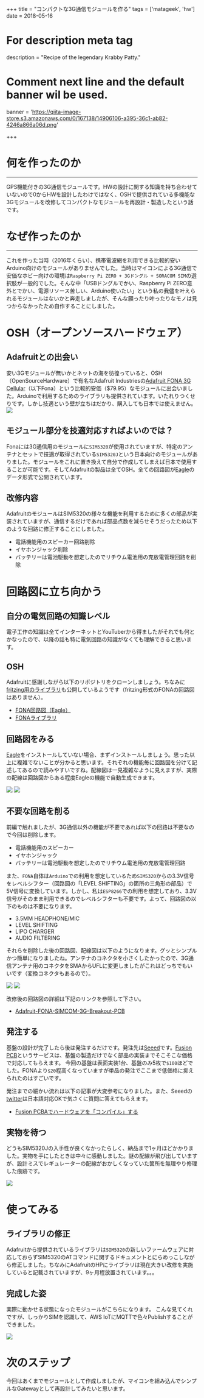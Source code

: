 +++
title = "コンパクトな3G通信モジュールを作る"
tags = ['matageek', 'hw']
date = 2018-05-16

# For description meta tag
description = "Recipe of the legendary Krabby Patty."

# Comment next line and the default banner wil be used.
banner = 'https://qiita-image-store.s3.amazonaws.com/0/167138/14906106-a395-36c1-ab82-4246a866a06d.png'

+++

# 何を作ったのか
---
GPS機能付きの3G通信モジュールです。HWの設計に関する知識を持ち合わせていないので0からHWを設計したわけではなく、OSHで提供されている多機能な3Gモジュールを改修してコンパクトなモジュールを再設計・製造したという話です。

# なぜ作ったのか
---
これを作った当時（2016年くらい）、携帯電波網を利用できる比較的安いArduino向けのモジュールがありませんでした。当時はマイコンによる3G通信で安価なホビー向けの環境は`Raspberry Pi ZERO + 3Gドングル + SORACOM SIM`の選択肢が一般的でした。そんな中「USBドングルでかい、Raspberry Pi ZERO意外とでかい、電源リソース苦しい、Arduino使いたい」という私の我儘を叶えられるモジュールはないかと奔走しましたが、そんな願ったり叶ったりなモノは見つからなかったため自作することにしました。

# OSH（オープンソースハードウェア）
## Adafruitとの出会い
安い3Gモジュールが無いかとネットの海を彷徨っていると、OSH（OpenSourceHardware）で有名なAdafruit Industriesの[Adafruit FONA 3G Cellular](https://learn.adafruit.com/adafruit-fona-3g-cellular-gps-breakout/)（以下Fona）という比較的安価（$79.95）なモジュールに出会いました。Arduinoで利用するためのライブラリも提供されています。いたれりつくせりです。しかし技適という壁が立ちはだかり、購入しても日本では使えません。
![](https://cdn-shop.adafruit.com/640x480/2687-01.jpg)

## モジュール部分を技適対応すればよいのでは？
Fonaには3G通信用のモジュールに`SIM5320`が使用されていますが、特定のアンテナとセットで技適が取得されている`SIM5320J`という日本向けのモジュールがありました。モジュールをこれに置き換えて自分で作成してしまえば日本で使用することが可能です。そしてAdafruitの製品は全てOSH。全ての回路図が[Eagle](https://www.autodesk.co.jp/products/eagle/overview)のデータ形式で公開されています。

## 改修内容
AdafruitのモジュールはSIM5320の様々な機能を利用するために多くの部品が実装されていますが、通信するだけであれば部品点数を減らせそうだったため以下のような回路に修正することにしました。

- 電話機能用のスピーカー回路削除
- イヤホンジャック削除
- バッテリーは電池駆動を想定したのでリチウム電池用の充放電管理回路を削除

# 回路図に立ち向かう

## 自分の電気回路の知識レベル
電子工作の知識は全てインターネットとYouTuberから得ましたがそれでも何とかなったので、以降の話も特に電気回路の知識がなくても理解できると思います。

## OSH
Adafruitに感謝しながら以下のリポジトリをクローンしましょう。ちなみに[fritzing用のライブラリ](https://github.com/adafruit/Fritzing-Library)も公開しているようです（fritzing形式のFONAの回路図はありません）。

- [FONA回路図（Eagle）](https://github.com/adafruit/Adafruit-FONA-SIMCOM-3G-Breakout-PCB)
- [FONAライブラリ](https://github.com/adafruit/Adafruit_FONA)

## 回路図をみる
[Eagle](https://www.autodesk.co.jp/products/eagle/free-download)をインストールしていない場合、まずインストールしましょう。思った以上に複雑でないことが分かると思います。それぞれの機能毎に回路図を分けて記述してあるので読みやすいですね。配線図は一見複雑なように見えますが、実際の配線は回路図からある程度Eagleの機能で自動生成できます。

![](https://cdn-learn.adafruit.com/assets/assets/000/027/324/original/adafruit_products_schem.png)
![](https://cdn-learn.adafruit.com/assets/assets/000/027/325/medium800/adafruit_products_fabprint.png)

## 不要な回路を削る
前編で触れましたが、3G通信以外の機能が不要であれば以下の回路は不要なので今回は削除します。

- 電話機能用のスピーカー
- イヤホンジャック
- バッテリーは電池駆動を想定したのでリチウム電池用の充放電管理回路

また、`FONA`自体は`Arduino`での利用を想定しているため`SIM5320`からの3.3V信号をレベルシフター（回路図の「LEVEL SHIFTING」の箇所の三角形の部品）で5V信号に変換しています。しかし、私は`ESP8266`での利用を想定しており、3.3V信号がそのまま利用できるのでレベルシフターも不要です。よって、回路図の以下のものは不要になります。

- 3.5MM HEADPHONE/MIC
- LEVEL SHIFTING
- LIPO CHARGER
- AUDIO FILTERING

それらを削除した後の回路図、配線図は以下のようになります。グッとシンプルかつ簡単になりましたね。アンテナのコネクタを小さくしたかったので、3G通信アンテナ用のコネクタをSMAからUFLに変更しましたがこれはどっちでもいいです（変換コネクタもあるので）。

![](https://qiita-image-store.s3.amazonaws.com/0/167138/2665f1e4-c606-0bfc-8fd9-628e0ebe85bf.png)
![](https://qiita-image-store.s3.amazonaws.com/0/167138/14906106-a395-36c1-ab82-4246a866a06d.png)

改修後の回路図の詳細は下記のリンクを参照して下さい。

* [Adafruit-FONA-SIMCOM-3G-Breakout-PCB](https://github.com/nishinohi/Adafruit-FONA-SIMCOM-3G-Breakout-PCB)

## 発注する
基盤の設計が完了したら後は発注するだけです。発注先は[Seeed](https://www.seeedstudio.com/)です。[Fusion PCB](https://www.seeedstudio.com/fusion_pcb.html)というサービスは、基盤の製造だけでなく部品の実装までそこそこな価格で対応してもらえます。
今回の基盤は表面実装1台、基盤のみ5枚で`$100`ほどでした。FONAより`$20`程高くなっていますが単品の発注でここまで低価格に抑えられたのはすごいです。

発注までの細かい流れは以下の記事が大変参考になりました。また、Seeedの[twitter](https://twitter.com/SeeedFusion?lang=ja)は日本語対応OKで気さくに質問に答えてもらえます。

* [Fusion PCBAでハードウェアを「コンパイル」する](https://qiita.com/mayfair/items/0206bd437c4302be5500#fnref1)

## 実物を待つ
どうもSIM5320Jの入手性が良くなかったらしく、納品まで1ヶ月ほどかかりました。実物を手にしたときは中々に感動しました。謎の配線が飛び出していますが、設計ミスでレギュレーターの配線がおかしくなっていた箇所を無理やり修理した痕跡です。

![](https://qiita-image-store.s3.amazonaws.com/0/167138/8ee1a381-8110-9020-147b-83811be9ffe6.jpeg)

# 使ってみる

## ライブラリの修正
Adafruitから提供されているライブラリは`SIM5320`の新しいファームウェアに対応しておらずSIM5320のATコマンドに関するドキュメントとにらめっこしながら修正しました。ちなみにAdafruitのHPにライブラリは現在大きい改修を実施していると記載されていますが、9ヶ月程放置されています。。。

## 完成した姿
実際に動かせる状態になったモジュールがこちらになります。
こんな見てくれですが、しっかりSIMを認識して、AWS IoTにMQTTで色々Publishすることができました。

![](https://qiita-image-store.s3.amazonaws.com/0/167138/058dd852-7efb-5e7f-cd9c-ad9973689649.jpeg)

# 次のステップ
今回はあくまでモジュールとして作成しましたが、マイコンを組み込んでシンプルなGatewayとして再設計してみたいと思います。